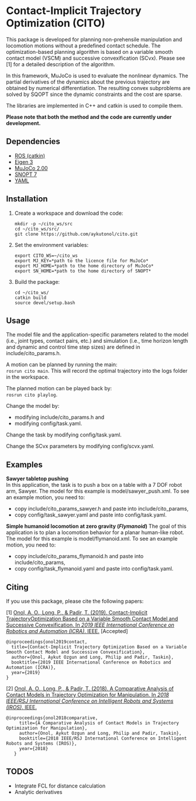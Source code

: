 # Contact-Implicit Trajectory Optimization (CITO)

This package is developed for planning non-prehensile manipulation and locomotion
motions without a predefined contact schedule. The optimization-based planning algorithm 
is based on a variable smooth contact model (VSCM) and successive convexification (SCvx). 
Please see [1] for a detailed description of the algorithm.

In this framework, MuJoCo is used to evaluate the nonlinear dynamics. The partial derivatives
of the dynamics about the previous trajectory are obtained by numerical differentiation.
The resulting convex subproblems are solved by SQOPT since the dynamic constraints and
the cost are sparse.

The libraries are implemented in C++ and catkin is used to compile them.

**Please note that both the method and the code are currently under development.**

## Dependencies
- [ROS (catkin)](http://wiki.ros.org/catkin)
- [Eigen 3](https://eigen.tuxfamily.org/dox/GettingStarted.html)
- [MuJoCo 2.00](http://www.mujoco.org/)
- [SNOPT 7](https://ccom.ucsd.edu/~optimizers/solvers/snopt/)
- [YAML](yaml-cpp)

## Installation
1. Create a workspace and download the code:  
    ```
    mkdir -p ~/cito_ws/src
    cd ~/cito_ws/src/
    git clone https://github.com/aykutonol/cito.git
    ```  
2. Set the environment variables:  
    ```
    export CITO_WS=~/cito_ws  
    export MJ_KEY=*path to the licence file for MuJoCo*
    export MJ_HOME=*path to the home directory of MuJoCo*  
    export SN_HOME=*path to the home directory of SNOPT*  
    ```
3. Build the package:
    ```
    cd ~/cito_ws/
    catkin build
    source devel/setup.bash
    ```

## Usage
The model file and the application-specific parameters related to the model (i.e., joint types,
contact pairs, etc.) and simulation (i.e., time horizon length and dynamic and control time step
sizes) are  defined in include/cito_params.h.

A motion can be planned by running the main:  
`rosrun cito main`.
This will record the optimal trajectory into the logs folder in the workspace.

The planned motion can be played back by:  
`rosrun cito playlog`.

Change the model by:
- modifying include/cito_params.h and
- modifying config/task.yaml.

Change the task by modifying config/task.yaml.

Change the SCvx parameters by modifying config/scvx.yaml.


## Examples
**Sawyer tabletop pushing**  
In this application, the task is to push a box on a table with a 7 DOF robot arm, Sawyer.
The model for this example is model/sawyer_push.xml. To see an example motion, you need to:
- copy include/cito_params_sawyer.h and paste into include/cito_params,
- copy config/task_sawyer.yaml and paste into config/task.yaml.

**Simple humanoid locomotion at zero gravity (_Flymanoid_)**
The goal of this application is to plan a locomotion behavior for a planar human-like robot.
The model for this example is model/flymanoid.xml. To see an example motion, you need to:  
- copy include/cito_params_flymanoid.h and paste into include/cito_params,
- copy config/task_flymanoid.yaml and paste into config/task.yaml.



## Citing
If you use this package, please cite the following papers:

[1] [Onol, A. O., Long, P., & Padir, T. (2019). Contact-Implicit TrajectoryOptimization
Based on a Variable Smooth Contact Model and Successive Convexification.
In _2019 IEEE International Conference on Robotics and Automation (ICRA)_. IEEE.](https://arxiv.org/abs/1810.10462
) [Accepted]
```
@inproceedings{onol2019contact,
  title={Contact-Implicit Trajectory Optimization Based on a Variable Smooth Contact Model and Successive Convexification},
  author={Onol, Aykut Ozgun and Long, Philip and Padir, Taskin},
  booktitle={2019 IEEE International Conference on Robotics and Automation (ICRA)},
  year={2019}
}
```
[2] [Onol, A. O., Long, P., & Padir, T. (2018). A Comparative Analysis of Contact Models in Trajectory Optimization for Manipulation.
    In _2018 IEEE/RSJ International Conference on Intelligent Robots and Systems (IROS)_. IEEE.](https://arxiv.org/abs/1806.01425)
```
@inproceedings{onol2018comparative,
     title={A Comparative Analysis of Contact Models in Trajectory Optimization for Manipulation},
     author={Onol, Aykut Ozgun and Long, Philip and Padir, Taskin},
     booktitle={2018 IEEE/RSJ International Conference on Intelligent Robots and Systems (IROS)},
     year={2018}
   }
```

## TODOS
- Integrate FCL for distance calculation
- Analytic derivatives
